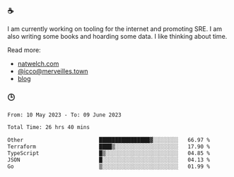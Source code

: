 ### ☕

I am currently working on tooling for the internet and promoting SRE. I am also writing some books and hoarding some data. I like thinking about time. 

Read more:

 - [natwelch.com](https://natwelch.com)
 - [@icco@merveilles.town](https://merveilles.town/@icco)
 - [blog](https://writing.natwelch.com)

### 🕒

<!--START_SECTION:waka-->

```txt
From: 10 May 2023 - To: 09 June 2023

Total Time: 26 hrs 40 mins

Other                        ████████████████▓░░░░░░░░   66.97 %
Terraform                    ████▒░░░░░░░░░░░░░░░░░░░░   17.90 %
TypeScript                   █▒░░░░░░░░░░░░░░░░░░░░░░░   04.85 %
JSON                         █░░░░░░░░░░░░░░░░░░░░░░░░   04.13 %
Go                           ▒░░░░░░░░░░░░░░░░░░░░░░░░   01.99 %
```

<!--END_SECTION:waka-->
